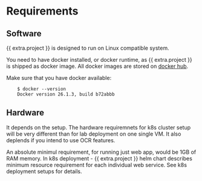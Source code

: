 # Requirements

## Software

{{ extra.project }} is designed to run on Linux compatible system.

You need to have docker installed, or docker runtime, as {{ extra.project }} is shipped as docker image.
All docker images are stored on <a href="https://hub.docker.com/u/papermerge" class="external-link" target="_blank">docker hub</a>.

Make sure that you have docker available:

        $ docker --version
        Docker version 26.1.3, build b72abbb


## Hardware

It depends on the setup. The hardware requiremnets for k8s cluster setup
will be very different than for lab deployment on one single VM.
It also deplends if you intend to use OCR features.

An absolute minimul requirement, for running just web app, would be 1GB of RAM memory.
In k8s deployment - {{ extra.project }} helm chart describes minimum resource requirement
for each individual web service. See k8s deployment setups for details.
